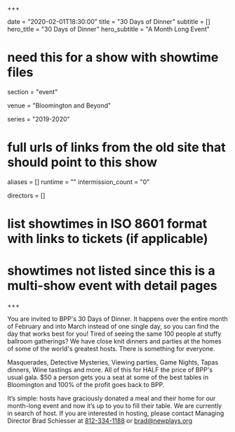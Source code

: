 +++

date = "2020-02-01T18:30:00"
title = "30 Days of Dinner"
subtitle = []
hero_title = "30 Days of Dinner"
hero_subtitle = "A Month Long Event"

# need this for a show with showtime files
section = "event"

venue = "Bloomington and Beyond"

series = "2019-2020"
# full urls of links from the old site that should point to this show
aliases = []
runtime = ""
intermission_count = "0"

directors = []


# list showtimes in ISO 8601 format with links to tickets (if applicable)
# showtimes not listed since this is a multi-show event with detail pages

+++

You are invited to BPP's 30 Days of Dinner. It happens over the entire month of February and into March instead of one single day, so you can find the day that works best for you! Tired of seeing the same 100 people at stuffy ballroom gatherings? We have close knit dinners and parties at the homes of some of the world's greatest hosts. There is something for everyone.

Masquerades, Detective Mysteries, Viewing parties, Game Nights, Tapas dinners, Wine tastings and more. All of this for HALF the price of BPP's usual gala. $50 a person gets you a seat at some of the best tables in Bloomington and 100% of the profit goes back to BPP.

It’s simple: hosts have graciously donated a meal and their home for our month-long event and now it’s up to you to fill their table. We are currently in search of host. If you are interested in hosting, please contact Managing Director Brad Schiesser at [812-334-1188](tel:+1-812-334-1188) or [brad@newplays.org](mailto:brad@newplays.org)
